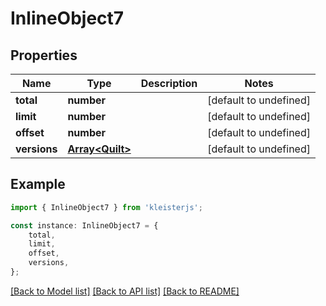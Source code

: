 # InlineObject7


## Properties

Name | Type | Description | Notes
------------ | ------------- | ------------- | -------------
**total** | **number** |  | [default to undefined]
**limit** | **number** |  | [default to undefined]
**offset** | **number** |  | [default to undefined]
**versions** | [**Array&lt;Quilt&gt;**](Quilt.md) |  | [default to undefined]

## Example

```typescript
import { InlineObject7 } from 'kleisterjs';

const instance: InlineObject7 = {
    total,
    limit,
    offset,
    versions,
};
```

[[Back to Model list]](../README.md#documentation-for-models) [[Back to API list]](../README.md#documentation-for-api-endpoints) [[Back to README]](../README.md)
